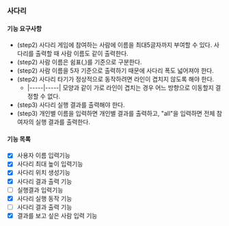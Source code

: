 ### 사다리

#### 기능 요구사항
- (step2) 사다리 게임에 참여하는 사람에 이름을 최대5글자까지 부여할 수 있다. 사다리를 출력할 때 사람 이름도 같이 출력한다.
- (step2) 사람 이름은 쉼표(,)를 기준으로 구분한다.
- (step2) 사람 이름을 5자 기준으로 출력하기 때문에 사다리 폭도 넓어져야 한다.
- (step2) 사다리 타기가 정상적으로 동작하려면 라인이 겹치지 않도록 해야 한다.
    - |-----|-----| 모양과 같이 가로 라인이 겹치는 경우 어느 방향으로 이동할지 결정할 수 없다.
- (step3) 사다리 실행 결과를 출력해야 한다.
- (step3) 개인별 이름을 입력하면 개인별 결과를 출력하고, "all"을 입력하면 전체 참여자의 실행 결과를 출력한다.


#### 기능 목록
- [x] 사용자 이름 입력기능
- [x] 사다리 최대 높이 입력기능
- [x] 사다리 위치 생성기능
- [x] 사다리 결과 출력 기능
- [ ] 실행결과 입력기능
- [x] 사다리 실행 동작 기능
- [ ] 사다리 결과 출력 기능
- [x] 결과를 보고 싶은 사람 입력 기능
